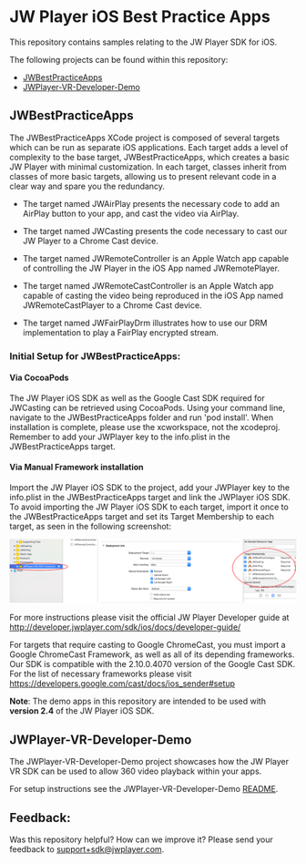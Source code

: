 # JW Player iOS Best Practice Apps

This repository contains samples relating to the JW Player SDK for iOS.

The following projects can be found within this repository:

- [JWBestPracticeApps](#jwbestpracticeapps)
- [JWPlayer-VR-Developer-Demo](#jwplayer-vr-developer-demo)

## JWBestPracticeApps

The JWBestPracticeApps XCode project is composed of several targets which can be run as separate iOS applications.
Each target adds a level of complexity to the base target, JWBestPracticeApps, which creates a basic JW Player with minimal customization. In each target, classes inherit from classes of more basic targets, allowing us to present relevant code in a clear way and spare you the redundancy.

- The target named JWAirPlay presents the necessary code to add an AirPlay button to your app, and cast the video via AirPlay.

- The target named JWCasting presents the code necessary to cast our JW Player to a Chrome Cast device.

- The target named JWRemoteController is an Apple Watch app capable of controlling the JW Player in the iOS App named JWRemotePlayer.

- The target named JWRemoteCastController is an Apple Watch app capable of casting the video being reproduced in the iOS App named JWRemoteCastPlayer to a Chrome Cast device.

- The target named JWFairPlayDrm illustrates how to use our DRM implementation to play a FairPlay encrypted stream.

### Initial Setup for JWBestPracticeApps:

#### Via CocoaPods

The JW Player iOS SDK as well as the Google Cast SDK required for JWCasting can be retrieved using CocoaPods. Using your command line, navigate to the JWBestPracticeApps folder and run 'pod install'. When installation is complete, please use the xcworkspace, not the xcodeproj. Remember to add your JWPlayer key to the info.plist in the JWBestPracticeApps target.

#### Via Manual Framework installation

Import the JW Player iOS SDK to the project, add your JWPlayer key to the info.plist in the JWBestPracticeApps target and link the JWPlayer iOS SDK. To avoid importing the JW Player iOS SDK to each target, import it once to the JWBestPracticeApps target and set its Target Membership to each target, as seen in the following screenshot:

![Target Membership Screenshot](./images/target_membership.png)

For more instructions please visit the official JW Player Developer guide at http://developer.jwplayer.com/sdk/ios/docs/developer-guide/

For targets that require casting to Google ChromeCast, you must import a Google ChromeCast Framework, as well as all of its depending frameworks. Our SDK is compatible with the 2.10.0.4070 version of the Google Cast SDK. For the list of necessary frameworks please visit https://developers.google.com/cast/docs/ios_sender#setup

**Note**: The demo apps in this repository are intended to be used with **version 2.4** of the JW Player iOS SDK.

## JWPlayer-VR-Developer-Demo

The JWPlayer-VR-Developer-Demo project showcases how the JW Player VR SDK can be used to allow 360 video playback within your apps.

For setup instructions see the JWPlayer-VR-Developer-Demo [README](./JWPlayer-VR-Developer-Demo/README.md).

## **Feedback**:
Was this repository helpful? How can we improve it? Please send your feedback to support+sdk@jwplayer.com.
